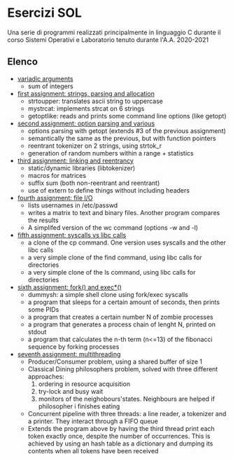 # Esercizi SOL
Una serie di programmi realizzati principalmente in linguaggio C durante il corso Sistemi Operativi e Laboratorio
tenuto durante l'A.A. 2020-2021
## Elenco
* [variadic arguments](./varargs)
  * sum of integers
* [first assignment: strings, parsing and allocation](./assignment1)
  * strtoupper: translates ascii string to uppercase
  * mystrcat: implements strcat on 6 strings
  * getoptlike: reads and prints some command line options (like getopt)
* [second assignment: option parsing and various](./assigment2)
  * options parsing with getopt (extends #3 of the previous assignment)
  * semantically the same as the previous, but with function pointers
  * reentrant tokenizer on 2 strings, using strtok_r
  * generation of random numbers within a range + statistics
* [third assignment: linking and reentrancy](./assignment3)
  * static/dynamic libraries (libtokenizer)
  * macros for matrices
  * suffix sum (both non-reentrant and reentrant)
  * use of extern to define things without including headers
* [fourth assignment: file I/O](./assignment4)
  * lists usernames in /etc/passwd
  * writes a matrix to text and binary files. Another program compares the results
  * A simplifed version of the wc command (options -w and -l)
* [fifth assignment: syscalls vs libc calls](./assignment5)
  * a clone of the cp command. One version uses syscalls and the other libc calls
  * a very simple clone of the find command, using libc calls for directories
  * a very simple clone of the ls command, using libc calls for directories
* [sixth assignment: fork() and exec*()](./assignment6)
  * dummysh: a simple shell clone using fork/exec syscalls
  * a program that sleeps for a certain amount of seconds, then prints some PIDs
  * a program that creates a certain number N of zombie processes
  * a program that generates a process chain of lenght N, printed on stdout
  * a program that calculates the n-th term (n<=13) of the fibonacci sequence by forking processes
* [seventh assignment: multithreading](./assignment7)
  * Producer/Consumer problem, using a shared buffer of size 1
  * Classical Dining philosophers problem, solved with three different approaches:
    1. ordering in resource acquisition
    1. try-lock and busy wait
    1. monitors of the neighobours'states. Neighbours are helped if philosopher i finishes eating
  * Concurrent pipeline with three threads: a line reader, a tokenizer and a printer. They interact through a FIFO queue
  * Extends the program above by having the third thread print each token exactly once, despite the number of occurrences. This is achieved by using an hash table as a dictionary and dumping its contents when all tokens have been received
